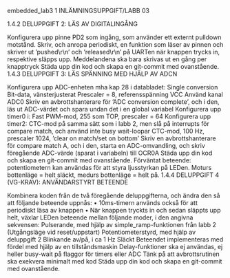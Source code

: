 embedded_lab3
1 INLÄMNINGSUPPGIFT/LABB 03

1.4.2 DELUPPGIFT 2: LÄS AV DIGITALINGÅNG

Konfigurera upp pinne PD2 som ingång, som använder ett externt pulldown motstånd.
Skriv, och anropa periodiskt, en funktion som läser av pinnen och skriver ut
’pushed\r\n’ och ’released\r\n’ på UARTen när knappen trycks in, respektive släpps upp. Meddelandena ska bara skrivas ut en gång per knapptryck
Städa upp din kod och skapa en git-commit med ovanstående.
1.4.3 DELUPPGIFT 3: LÄS SPÄNNING MED HJÄLP AV ADCN

Konfigurera upp ADC-enheten mha kap 28 i databladet:
Single conversion
Bit-data, vänsterjusterat
Prescaler = 8, referensspänning VCC
Använd kanal ADC0
Skriv en avbrottshanterare för ’ADC conversion complete’, och i den, läs ut ADC-värdet och spara undan det i en global variabel
Konfigurera upp timer0 i:
Fast PWM-mod, 255 som TOP, prescaler = 64
Konfigurera upp timer2:
CTC-mod på samma sätt som i labb 2, men slå på interrupts för compare match, och använd inte busy wait-loopar
CTC-mod, 100 Hz,
prescaler 1024, ’clear on match/set on bottom’
Skriv en avbrottshanterare för compare match A, och i den, starta en ADC-omvandling, och skriv föregående ADC-värde (sparat i variabeln) till OCR0A
Städa upp din kod och skapa en git-commit med ovanstående.
Förväntat beteende: potentiometern kan användas för att styra ljusstyrkan på LEDen. Moturs bottenläge = helt släckt, medurs bottenläge = helt på.
1.4.4 DELUPPGIFT 4 (VG-KRAV): ANVÄNDARSTYRT BETEENDE

Kombinera koden från de två föregående deluppgifterna, och ändra den så att följande beteende uppnås: • 10ms-timern används också för att periodiskt läsa av knappen • När knappen tryckts in och sedan släppts upp helt, växlar LEDen beteende mellan följande moder, i den angivna sekvensen:
Pulserande, med hjälp av simple_ramp-funktionen från labb 2 (Utgångsläge vid reset/uppstart)
Potentiometerstyrd, med hjälp av deluppgift 2
Blinkande av/på, i ca 1 Hz
Släckt
Beteendet implementeras med fördel med hjälp av en tillståndsmaskin
Delay-funktioner ska ej användas, ej heller busy-wait på flaggor för timers eller ADC
Tänk på att avbrottsrutinen ska exekvera minimalt med kod
Städa upp din kod och skapa en git-commit med ovanstående.
